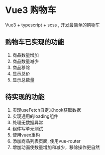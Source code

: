 # Vue3 购物车
Vue3 + typescript + scss , 开发最简单的购物车 

## 购物车已实现的功能
1. 商品数量增加
2. 商品数量减少
3. 商品移除
4. 显示总价
5. 显示总数量


## 待实现的功能
1. 实现useFetch自定义hook获取数据
2. 实现通用的loading组件
3. 处理无数据异常
4. 组件写单元测试
5. 使用vuex重构
7. 添加商品列表页面, 使用vue-router
8. 增加动画使数量增加和减少，移除操作更自然
